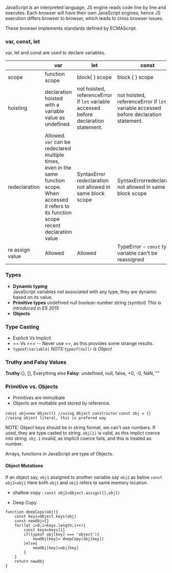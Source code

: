 JavaScript is an interpreted language, JS engine reads code line by line and executes.
Each browser will have their own JavaScript engines, hence JS execution differs browser to browser, which leads to cross browser issues.

These browser implements standards defined by ECMAScript. 

### var, const, let
var, let and const are used to declare variables.

|                 | var                                                                                                                                                           | let                                                                                    | const                                                                                  |
|-----------------|---------------------------------------------------------------------------------------------------------------------------------------------------------------|----------------------------------------------------------------------------------------|----------------------------------------------------------------------------------------|
| scope           | function scope                                                                                                                                                | block{ } scope                                                                         | block { } scope                                                                        |
| hoisting        | declaration hoisted with a variable value as undefined.                                                                                                       | not hoisted, referenceError  if `let` variable accessed before  declaration statement. | not hoisted, referenceError  if `let` variable accessed before  declaration statement. |
| redeclaration   | Allowed.  `var` can be redeclared multiple  times, even in the same function scope.   When accessed it refers to its  function scope recent declaration value | SyntaxError redeclaration not allowed in same block scope                              | SyntaxErrorredeclaration not allowed in same block scope                               |
| re assign value | Allowed                                                                                                                                                       | Allowed                                                                                | TypeError - `const` type variable can't be reassigned                                  |


### Types
* **Dynamic typing**  
JavaScript variables not associated with any type, they are dynamic based on its value.
* **Primitive types**
undefined
null
boolean
number
string
(symbol)    *This is introduced in ES 2015*
* **Objects**

### Type Casting
- Explicit Vs Implicit
- == Vs ===
-- Never use ==, as this provides some strange results.
- `typeof(variable)`
*NOTE:`typeof(null)` is Object*

### Truthy and Falsy Values
 **Truthy**:{}, [], Everything else
 **Falsy**: undefined, null, false, +0, -0, NaN, ""
 
 ### Primitive vs. Objects
 - Primitives are immutbale
 - Objects are muttable and stored by reference.
 
 `const obj=new Object() //using Object constructor`
 `const obj = {} //using object literal, this is prefered way`

NOTE: Object keys should be in string format, we can't use numbers.  If used, they are type casted to string.  `obj[1]` is valid, as this implict coerce into string.
`obj.1` invalid, as implicit coerce fails, and this is treated as number.

Arrays, functions in JavaScript are type of Objects.

#### Object Mutations
If an object say, `obj1` assigned to another variable say `obj2` as below
`const obj2=obj1`
Here both `obj1` and `obj2`  refers to same memory location.
- shallow copy : `const obj2=Object.assign({},obj1)`

- Deep Copy
```
function deepCopy(obj){
	const keys=Object.keys(obj)
	const newObj={}
	for(let i=0;i<keys.length;i++){
		const keys=keys[i]
		if(typeof obj[key] === 'object'){
			newObj[key]= deepCopy(obj[key])
		}else{
			newObj[key]=obj[key]
		}
	}
	return newObj
}
```
